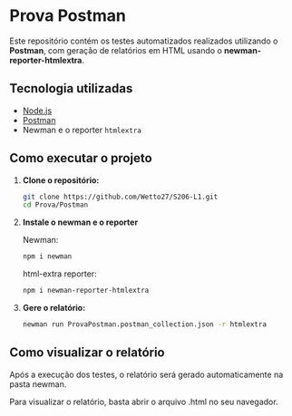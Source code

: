 # Prova Postman

Este repositório contém os testes automatizados realizados utilizando o **Postman**, com geração de relatórios em HTML usando o **newman-reporter-htmlextra**.

## Tecnologia utilizadas

- [Node.js](https://nodejs.org/)
- [Postman](https://www.postman.com/downloads/)
- Newman e o reporter `htmlextra`

## Como executar o projeto

1. **Clone o repositório:**
   
   ```bash
   git clone https://github.com/Wetto27/S206-L1.git
   cd Prova/Postman
   ```

2. **Instale o newman e o reporter**

   Newman:

   ```bash
   npm i newman
   ```

   html-extra reporter:

   ```bash
   npm i newman-reporter-htmlextra
   ```

3. **Gere o relatório:**
   ```bash
   newman run ProvaPostman.postman_collection.json -r htmlextra
   ```

## Como visualizar o relatório

Após a execução dos testes, o relatório será gerado automaticamente na pasta newman.

Para visualizar o relatório, basta abrir o arquivo .html no seu navegador.